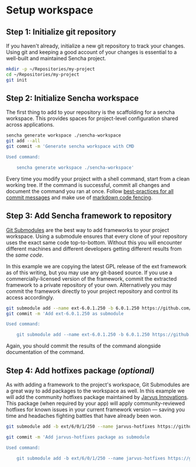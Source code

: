 # Setup workspace

## Step 1: Initialize git repository

If you haven't already, initialize a new git repository to track your changes. Using git and keeping a good account of your changes is essential to a well-built and maintained Sencha project.

```bash
mkdir -p ~/Repositories/my-project
cd ~/Repositories/my-project
git init
```

## Step 2: Initialize Sencha workspace

The first thing to add to your repository is the scaffolding for a sencha workspace. This provides spaces for project-level configuration shared across applications.

```bash
sencha generate workspace ./sencha-workspace
git add --all
git commit -m 'Generate sencha workspace with CMD

Used command:

    sencha generate workspace ./sencha-workspace'
```

Every time you modify your project with a shell command, start from a clean working tree. If the command is successful, commit all changes and document the command you ran at once. Follow [best-practices for all commit messages](http://chris.beams.io/posts/git-commit/) and make use of [markdown code fencing](https://guides.github.com/features/mastering-markdown/#example-code).

## Step 3: Add Sencha framework to repository

[Git Submodules](https://git-scm.com/book/en/v2/Git-Tools-Submodules) are the best way to add frameworks to your project workspace. Using a submodule ensures that every clone of your repository uses the exact same code top-to-bottom. Without this you will encounter different machines and different developers getting different results from the *same code*.

In this example we are copying the latest GPL release of the ext framework as of this writing, but you may use any git-based source. If you use a commercially-licensed version of the framework, commit the extracted framework to a private repository of your own. Alternatively you may commit the framework directly to your project repository and control its access accordingly.

```bash
git submodule add --name ext-6.0.1.250 -b 6.0.1.250 https://github.com/JarvusInnovations/extjs.git ./sencha-workspace/ext-6.0.1.250
git commit -m 'Add ext-6.0.1.250 as submodule

Used command:

    git submodule add --name ext-6.0.1.250 -b 6.0.1.250 https://github.com/JarvusInnovations/extjs.git ./sencha-workspace/ext-6.0.1.250'
```

Again, you should commit the results of the command alongside documentation of the command.

## Step 4: Add hotfixes package *(optional)*

As with adding a framework to the project's workspace, Git Submodules are a great way to add packages to the workspace as well. In this example we will add the community hotfixes package maintained by [Jarvus Innovations](http://jarv.us). This package (when required by your app) will apply community-reviewed hotfixes for known issues in your current framework version — saving you time and headaches fighting battles that have already been won.

```bash
git submodule add -b ext/6/0/1/250 --name jarvus-hotfixes https://github.com/JarvusInnovations/sencha-hotfixes.git ./sencha-workspace/packages/jarvus-hotfixes

git commit -m 'Add jarvus-hotfixes package as submodule

Used command:

    git submodule add -b ext/6/0/1/250 --name jarvus-hotfixes https://github.com/JarvusInnovations/sencha-hotfixes.git ./sencha-workspace/packages/jarvus-hotfixes'
```